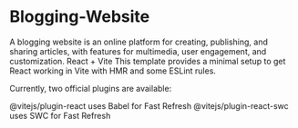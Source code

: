 # Blogging-Website
A blogging website is an online platform for creating, publishing, and sharing articles, with features for multimedia, user engagement, and customization.
React + Vite
This template provides a minimal setup to get React working in Vite with HMR and some ESLint rules.

Currently, two official plugins are available:

@vitejs/plugin-react uses Babel for Fast Refresh
@vitejs/plugin-react-swc uses SWC for Fast Refresh
